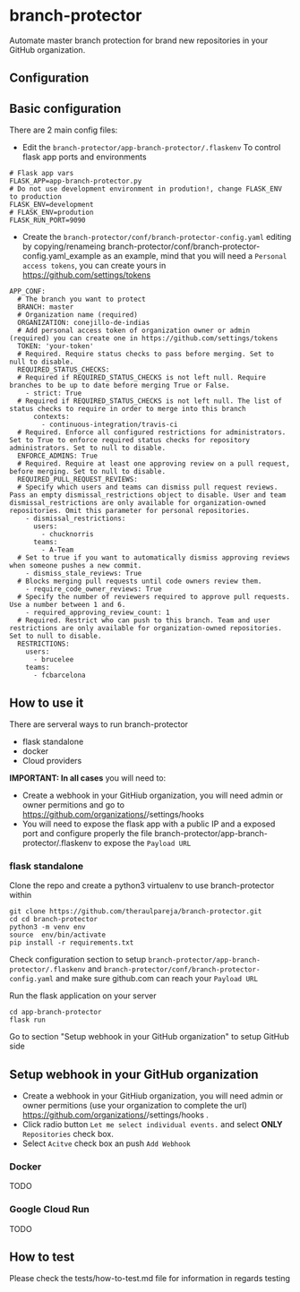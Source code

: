 # branch-protector

Automate master branch protection for brand new repositories in your GitHub organization.

## Configuration

## Basic configuration

There are 2 main config files:

* Edit the `branch-protector/app-branch-protector/.flaskenv` To control flask app ports and environments

```
# Flask app vars
FLASK_APP=app-branch-protector.py
# Do not use development environment in prodution!, change FLASK_ENV to production
FLASK_ENV=development
# FLASK_ENV=prodution
FLASK_RUN_PORT=9090
```

* Create the `branch-protector/conf/branch-protector-config.yaml` editing by copying/renameing branch-protector/conf/branch-protector-config.yaml_example as an example, mind that you will need a `Personal access tokens`, you can create yours in https://github.com/settings/tokens
  
```
APP_CONF:
  # The branch you want to protect
  BRANCH: master
  # Organization name (required)
  ORGANIZATION: conejillo-de-indias
  # Add personal access token of organization owner or admin (required) you can create one in https://github.com/settings/tokens
  TOKEN: 'your-token'
  # Required. Require status checks to pass before merging. Set to null to disable.
  REQUIRED_STATUS_CHECKS:
  # Required if REQUIRED_STATUS_CHECKS is not left null. Require branches to be up to date before merging True or False.
    - strict: True
  # Required if REQUIRED_STATUS_CHECKS is not left null. The list of status checks to require in order to merge into this branch 
      contexts:
        - continuous-integration/travis-ci
  # Required. Enforce all configured restrictions for administrators. Set to True to enforce required status checks for repository administrators. Set to null to disable.
  ENFORCE_ADMINS: True
  # Required. Require at least one approving review on a pull request, before merging. Set to null to disable.
  REQUIRED_PULL_REQUEST_REVIEWS:
  # Specify which users and teams can dismiss pull request reviews. Pass an empty dismissal_restrictions object to disable. User and team dismissal_restrictions are only available for organization-owned repositories. Omit this parameter for personal repositories.
    - dismissal_restrictions:
      users:
        - chucknorris
      teams:
        - A-Team
  # Set to true if you want to automatically dismiss approving reviews when someone pushes a new commit.
    - dismiss_stale_reviews: True
  # Blocks merging pull requests until code owners review them. 
    - require_code_owner_reviews: True
  # Specify the number of reviewers required to approve pull requests. Use a number between 1 and 6.
    - required_approving_review_count: 1
  # Required. Restrict who can push to this branch. Team and user restrictions are only available for organization-owned repositories. Set to null to disable.
  RESTRICTIONS:
    users:
      - brucelee
    teams:
      - fcbarcelona
```

## How to use it

There are serveral ways to run branch-protector

* flask standalone
* docker
* Cloud providers

**IMPORTANT: In all cases** you will need to:
* Create a webhook in your GitHiub organization, you will need admin or owner permitions and go to https://github.com/organizations/<ORGANIZATION>/settings/hooks
* You will need to expose the flask app with a public IP and a exposed port and configure properly the file branch-protector/app-branch-protector/.flaskenv to expose the `Payload URL`

### flask standalone 

Clone the repo and create a python3 virtualenv to use branch-protector within

```
git clone https://github.com/theraulpareja/branch-protector.git
cd cd branch-protector
python3 -m venv env
source  env/bin/activate
pip install -r requirements.txt
```

Check configuration section to setup `branch-protector/app-branch-protector/.flaskenv` and `branch-protector/conf/branch-protector-config.yaml` and make sure github.com can reach your `Payload URL`

Run the flask application on your server
```
cd app-branch-protector
flask run
```

Go to section "Setup webhook in your GitHub organization" to setup GitHub side

## Setup webhook in your GitHub organization 

* Create a webhook in your GitHiub organization, you will need admin or owner permitions (use your organization to complete the url) https://github.com/organizations/<ORGANIZATION>/settings/hooks .
* Click radio button `Let me select individual events.` and select **ONLY** `Repositories` check box.
* Select `Acitve` check box an push `Add Webhook`


### Docker 

TODO

### Google Cloud Run

TODO

## How to test

Please check the tests/how-to-test.md file for information in regards testing

